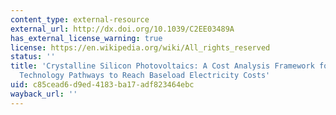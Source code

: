 ```yaml
---
content_type: external-resource
external_url: http://dx.doi.org/10.1039/C2EE03489A
has_external_license_warning: true
license: https://en.wikipedia.org/wiki/All_rights_reserved
status: ''
title: 'Crystalline Silicon Photovoltaics: A Cost Analysis Framework for Determining
  Technology Pathways to Reach Baseload Electricity Costs'
uid: c85cead6-d9ed-4183-ba17-adf823464ebc
wayback_url: ''
---
```

